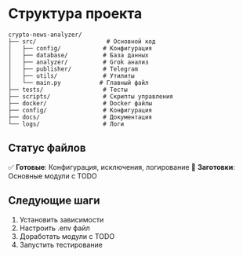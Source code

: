# Структура проекта

```
crypto-news-analyzer/
├── src/                    # Основной код
│   ├── config/            # Конфигурация
│   ├── database/          # База данных
│   ├── analyzer/          # Grok анализ
│   ├── publisher/         # Telegram
│   ├── utils/             # Утилиты
│   └── main.py           # Главный файл
├── tests/                 # Тесты
├── scripts/               # Скрипты управления
├── docker/                # Docker файлы
├── config/                # Конфигурация
├── docs/                  # Документация
└── logs/                  # Логи
```

## Статус файлов

✅ **Готовые**: Конфигурация, исключения, логирование
🔧 **Заготовки**: Основные модули с TODO

## Следующие шаги

1. Установить зависимости
2. Настроить .env файл
3. Доработать модули с TODO
4. Запустить тестирование
